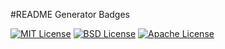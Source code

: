#README Generator Badges

[![MIT License](https://img.shields.io/badge/License-MIT-yellow.svg)](https://opensource.org/licenses/MIT)
[![BSD License](https://img.shields.io/badge/License-BSD%203--Clause-blue.svg)](https://opensource.org/licenses/BSD-3-Clause)
[![Apache License](https://img.shields.io/badge/License-Apache%202.0-blue.svg)](https://opensource.org/licenses/Apache-2.0)
